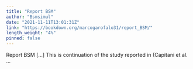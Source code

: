 ```yaml
---
title: "Report BSM"
author: "Bsmsimul"
date: "2021-11-11T13:01:31Z"
link: "https://bookdown.org/marcogarofalo31/report_BSM/"
length_weight: "4%"
pinned: false
---
```


Report BSM [...] This is continuation of the study reported in (Capitani et al. ...
